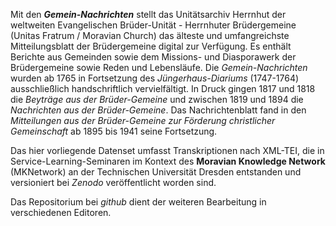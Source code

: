 Mit den _**Gemein-Nachrichten**_ stellt das Unitätsarchiv Herrnhut der weltweiten Evangelischen Brüder-Unität - Herrnhuter Brüdergemeine (Unitas Fratrum / Moravian Church) das älteste und umfangreichste Mitteilungsblatt der Brüdergemeine digital zur Verfügung. Es enthält Berichte aus Gemeinden sowie dem Missions- und Diasporawerk der Brüdergemeine sowie Reden und Lebensläufe. Die _Gemein-Nachrichten_ wurden ab 1765 in Fortsetzung des _Jüngerhaus-Diariums_ (1747-1764) ausschließlich handschriftlich vervielfältigt. In Druck gingen 1817 und 1818 die _Beyträge aus der Brüder-Gemeine_ und zwischen 1819 und 1894 die _Nachrichten aus der Brüder-Gemeine_. Das Nachrichtenblatt fand in den _Mitteilungen aus der Brüder-Gemeine zur Förderung christlicher Gemeinschaft_ ab 1895 bis 1941 seine Fortsetzung.

Das hier vorliegende Datenset umfasst Transkriptionen nach XML-TEI, die in Service-Learning-Seminaren im Kontext des **Moravian Knowledge Network** (MKNetwork) an der Technischen Universität Dresden entstanden und versioniert bei _Zenodo_ veröffentlicht worden sind. 

Das Repositorium bei _github_ dient der weiteren Bearbeitung in verschiedenen Editoren. 
